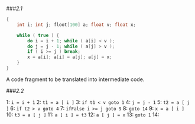###*2.1*
```java
{
	int i; int j; floot[100] a; float v; float x;

	while ( true ) {
		do i = i + 1; while ( a[i] < v );
		do j = j - 1; while ( a[j] > v );
		if ( i >= j ) break;
		x = a[i]; a[i] = a[j]; a[j] = x;
	}
}
```
A code fragment to be translated into intermediate code.

###*2.2*

1:    `i = i + 1`
2:    `t1 = a [ i ]`
3:    `if t1 < v goto 1`
4:    `j = j - 1`
5:    `t2 = a [ j ]`
6:    `if t2 > v goto 4`
7:    `ifFalse i >= j goto 9`
8:    `goto 14`
9:    `x = a [ i ]`
10:  `t3 = a [ j ]`
11:  `a [ i ] = t3`
12:  `a [ j ] = x`
13:  `goto 1`
14: